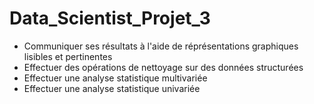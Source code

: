 # Data_Scientist_Projet_3

<ul>
<li> Communiquer ses résultats à l'aide de réprésentations graphiques lisibles et pertinentes
<li> Effectuer des opérations de nettoyage sur des données structurées
<li> Effectuer une analyse statistique multivariée
<li> Effectuer une analyse statistique univariée
</ul>
